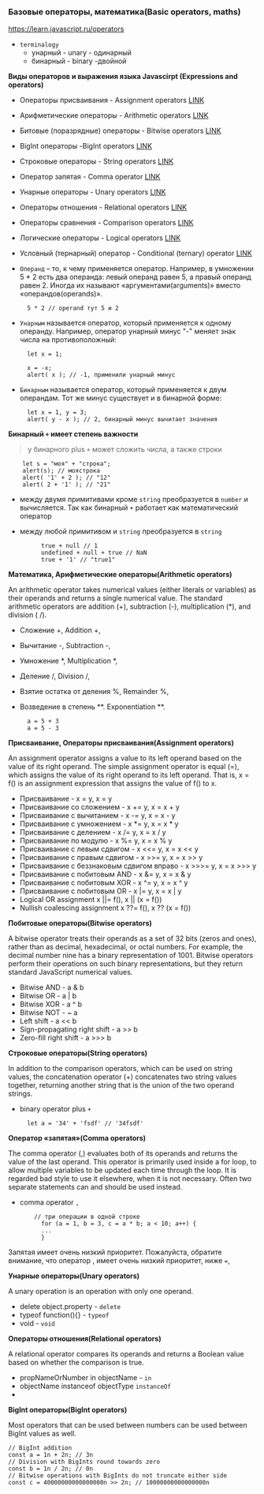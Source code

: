 ### Базовые операторы, математика(Basic operators, maths)

https://learn.javascript.ru/operators

- `terminalogy`
    - унарный - unary - одинарный
    - бинарный - binary -двойной

**Виды операторов и выражения языка Javascirpt (Expressions and operators)**

- Операторы присваивания - Assignment operators  [LINK](8-operators.md)
- Арифметические операторы - Arithmetic operators  [LINK](8-operators.md)
- Битовые (поразрядные) операторы - Bitwise operators [LINK](8-operators.md)
- BigInt операторы -BigInt operators [LINK](8-operators.md)
- Строковые операторы - String operators [LINK](8-operators.md)
- Оператор запятая - Comma operator [LINK](8-operators.md)
- Унарные операторы - Unary operators [LINK](8-operators.md)
- Операторы отношения - Relational operators [LINK](8-operators.md)
- Операторы сравнения - Comparison operators  [LINK](9-comparison.md)
- Логические операторы - Logical operators [LINK](11-logical-operators.md)
- Условный (тернарный) оператор - Conditional (ternary) operator  [LINK](10-ifelse.md)


- `Операнд` – то, к чему применяется оператор. Например, в умножении 5 * 2 есть два операнда: левый операнд равен 5, а
  правый операнд равен 2. Иногда их называют «аргументами(arguments)» вместо «операндов(operands)».

        5 * 2 // operand тут 5 и 2

- `Унарным` называется оператор, который применяется к одному операнду. Например, оператор унарный минус "-" меняет знак
  числа на противоположный:

        let x = 1;
        
        x = -x;
        alert( x ); // -1, применили унарный минус

- `Бинарным` называется оператор, который применяется к двум операндам. Тот же минус существует и в бинарной форме:

        let x = 1, y = 3;
        alert( y - x ); // 2, бинарный минус вычитает значения

**Бинарный `+` имеет степень важности**

> у бинарного plus `+` может сложить числа, а также строки

        let s = "моя" + "строка";
        alert(s); // моястрока
        alert( '1' + 2 ); // "12"
        alert( 2 + '1' ); // "21"  

- между двумя примитивами кроме `string`  преобразуется в `number` и вычисляется. Так как бинарный `+` работает как
  математический оператор
- между любой примитивом и `string` преобразуется в `string`

            true + null // 1
            undefined + null + true // NaN
            true + '1' // "true1" 

**Математика, Арифметические операторы(Arithmetic operators)**

An arithmetic operator takes numerical values (either literals or variables) as their operands and returns a single
numerical value. The standard arithmetic operators are addition (+), subtraction (-), multiplication (*), and division (
/).

- Сложение +, Addition +,
- Вычитание -, Subtraction -,
- Умножение *, Multiplication *,
- Деление /, Division /,
- Взятие остатка от деления %, Remainder %,
- Возведение в степень **. Exponentiation **.

        a = 5 + 3
        a = 5 - 3

**Присваивание, Операторы присваивания(Assignment operators)**

An assignment operator assigns a value to its left operand based on the value of its right operand. The simple
assignment operator is equal (=), which assigns the value of its right operand to its left operand. That is, x = f() is
an assignment expression that assigns the value of f() to x.

- Присваивание - x = y, x = y
- Присваивание со сложением - x += y, x = x + y
- Присваивание с вычитанием - x -= y, x = x - y
- Присваивание с умножением - x *= y, x = x * y
- Присваивание с делением - x /= y, x = x / y
- Присваивание по модулю - x %= y, x = x % y
- Присваивание с левым сдвигом - x <<= y, x = x << y
- Присваивание с правым сдвигом - x >>= y, x = x >> y
- Присваивание с беззнаковым сдвигом вправо - x >>>= y, x = x >>> y
- Присваивание с побитовым AND - x &= y, x = x & y
- Присваивание с побитовым XOR - x ^= y, x = x ^ y
- Присваивание с побитовым OR - x |= y, x = x | y
- Logical OR assignment x ||= f(), x || (x = f())
- Nullish coalescing assignment x ??= f(), x ?? (x = f())

**Побитовые операторы(Bitwise operators)**

A bitwise operator treats their operands as a set of 32 bits (zeros and ones), rather than as decimal, hexadecimal, or
octal numbers. For example, the decimal number nine has a binary representation of 1001. Bitwise operators perform their
operations on such binary representations, but they return standard JavaScript numerical values.

- Bitwise AND - a & b
- Bitwise OR - a | b
- Bitwise XOR - a ^ b
- Bitwise NOT -    ~ a
- Left shift - a << b
- Sign-propagating right shift - a >> b
- Zero-fill right shift - a >>> b

**Строковые операторы(String operators)**

In addition to the comparison operators, which can be used on string values, the concatenation operator (+) concatenates
two string values together, returning another string that is the union of the two operand strings.

- binary operator plus `+`

        let a = '34' + 'fsdf' // '34fsdf'

**Оператор «запятая»(Comma operators)**


The comma operator (,) evaluates both of its operands and returns the value of the last operand. This operator is
primarily used inside a for loop, to allow multiple variables to be updated each time through the loop. It is regarded
bad style to use it elsewhere, when it is not necessary. Often two separate statements can and should be used instead.

- comma operator `,`

          // три операции в одной строке
            for (a = 1, b = 3, c = a * b; a < 10; a++) {
            ...
            }

Запятая имеет очень низкий приоритет. Пожалуйста, обратите внимание, что оператор , имеет очень низкий приоритет,
ниже `=`,

**Унарные операторы(Unary operators)**

A unary operation is an operation with only one operand.

- delete object.property - `delete`
- typeof function(){} - `typeof`
- void - `void`

**Операторы отношения(Relational operators)**

A relational operator compares its operands and returns a Boolean value based on whether the comparison is true.

- propNameOrNumber in objectName - `in`
- objectName instanceof objectType `instanceOf`
-

**BigInt операторы(BigInt operators)**

Most operators that can be used between numbers can be used between BigInt values as well.

    // BigInt addition
    const a = 1n + 2n; // 3n
    // Division with BigInts round towards zero
    const b = 1n / 2n; // 0n
    // Bitwise operations with BigInts do not truncate either side
    const c = 40000000000000000n >> 2n; // 10000000000000000n

